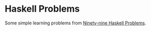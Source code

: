 Haskell Problems
================

Some simple learning problems from [Ninety-nine Haskell Problems](http://www.haskell.org/haskellwiki/H-99:_Ninety-Nine_Haskell_Problems).
